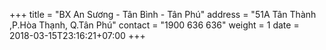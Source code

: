 +++
title = "BX An Sương - Tân Bình - Tân Phú"
address = "51A Tân Thành ,P.Hòa Thạnh, Q.Tân Phú"
contact = "1900 636 636"
weight =  1
date = 2018-03-15T23:16:21+07:00
+++
